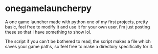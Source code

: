 # onegamelauncherpy
A one game launcher made with python
one of my first projects, pretty basic, feel free to modify it and use it for your own user, i'm just posting these so that I have something to show lol.

The script if you can't be bothered to read, the script makes a file which saves your game paths, so feel free to make a directory specifically for it.
